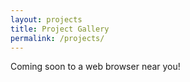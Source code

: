 ```yaml
---
layout: projects
title: Project Gallery
permalink: /projects/
---
```


Coming soon to a web browser near you!
